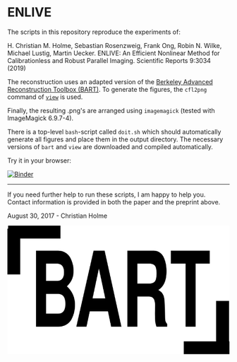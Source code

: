 # ENLIVE
The scripts in this repository reproduce the
experiments of:

H. Christian M. Holme, Sebastian Rosenzweig, Frank Ong, Robin N. Wilke, Michael Lustig,  Martin Uecker.
ENLIVE: An Efficient Nonlinear Method for Calibrationless and Robust Parallel Imaging.
Scientific Reports 9:3034 (2019)

The reconstruction uses an adapted version of the
[Berkeley Advanced Reconstruction Toolbox (BART)][1].
To generate the figures, the `cfl2png` command of
[`view`][2] is used.

Finally, the resulting .png's are arranged using
`imagemagick` (tested with ImageMagick 6.9.7-4).

There is a top-level `bash`-script called `doit.sh` which should automatically generate all figures and place them in the output directory. The necessary versions of `bart` and `view` are downloaded and compiled automatically.



Try it in your browser:

[![Binder](https://mybinder.org/badge_logo.svg)](https://mybinder.org/v2/gh/mrirecon/enlive/master?filepath=Fig01-03_smallfov.ipynb)

------

If you need further help to run these scripts, I am happy to help you.
Contact information is provided in both the paper and the preprint above.

August 30, 2017 - Christian Holme

[1]: https://mrirecon.github.io/bart
[2]: https://github.com/mrirecon/view


[![BART](./bart.svg)](https://mrirecon.github.io/bart)

